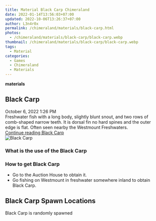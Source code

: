 ```yaml
---
title: Material Black Carp Chimeraland
date: 2022-01-14T13:56:03+07:00
updated: 2022-10-06T13:26:37+07:00
author: L3n4r0x
permalink: /chimeraland/materials/black-carp.html
photos:
  - /chimeraland/materials/black-carp/black-carp.webp
thumbnail: /chimeraland/materials/black-carp/black-carp.webp
tags:
  - Material
categories:
  - Games
  - Chimeraland
  - Materials
---
```


<section id="bootstrap-wrapper">
  <link
    rel="stylesheet"
    href="https://cdn.statically.io/gh/dimaslanjaka/Web-Manajemen/40ac3225/css/bootstrap-4.5-wrapper.css"
  />
  <div
    class="row g-0 border rounded overflow-hidden flex-md-row mb-4 shadow-sm position-relative bg-light text-dark"
  >
    <div class="col p-4 d-flex flex-column position-static">
      <strong class="d-inline-block mb-2 text-success">materials</strong>
      <h2 class="mb-0">Black Carp</h2>
      <div class="mb-1 text-muted">October 6, 2022 1:26 PM</div>
      <div class="mb-2 border p-1">
        Freshwater fish with a long body, slightly blunt snout, and two rows of
        comb-shaped narrow teeth. It is dorsal fin no hard spines and the outer
        edge is flat. Often seen nearby the Westmount Freshwaters.
      </div>
      <a
        href="/chimeraland/materials/black-carp.html"
        class="stretched-link d-none"
        >Continue reading Black Carp</a
      >
    </div>
    <div class="col-auto d-none d-lg-block">
      <img
        src="/chimeraland/materials/black-carp/black-carp.webp"
        alt="Black Carp"
      />
    </div>
  </div>
  <div class="row bg-light text-dark">
    <div class="col-lg-6 col-12 mb-2">
      <div class="card">
        <div class="card-body">
          <h3 class="card-title">What is the use of the Black Carp</h3>
          <div class="card-text"><ul></ul></div>
        </div>
      </div>
    </div>
    <div class="col-lg-6 col-12 mb-2">
      <div class="card">
        <div class="card-body">
          <h3 class="card-title">How to get Black Carp</h3>
          <div class="card-text">
            <ul>
              <li>Go to the Auction House to obtain it.</li>
              <li>
                Go fishing on Westmount in freshwater somewhere inland to obtain
                Black Carp.
              </li>
            </ul>
          </div>
        </div>
      </div>
    </div>
    <div class="col-12 mb-2">
      <h2>Black Carp Spawn Locations</h2>
      <p>Black Carp is randomly spawned</p>
    </div>
  </div>
</section>